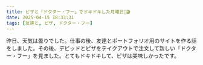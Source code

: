 ```yaml
---
title: ピザと「ドクター・フー」でドキドキした月曜日🍕🎬
date: 2025-04-15 18:33:31
tags: [友達と, ピザ, ドクター・フー]
---
```

昨日、天気は曇りでした。仕事の後、友達とポートフォリオ用のサイトを作る話をしました。その後、デビッドとピザをテイクアウトで注文して新しい「ドクター・フー」を見ました。とてもドキドキして、ピザは美味しかったです。
